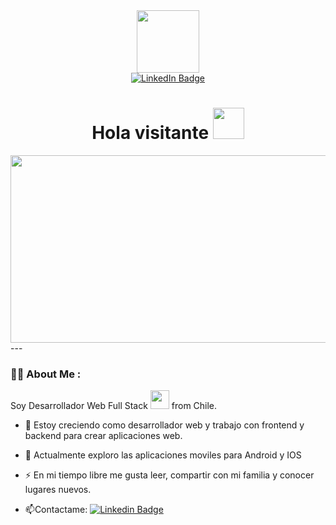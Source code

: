 <div id="header" align="center">
  <img src="https://media.giphy.com/media/zhYSVCirREeIZtONCI/giphy.gif" width="100"/>
<div id="badges">
  <a href="https://www.linkedin.com/in/luiscastillochacin/">
    <img src="https://img.shields.io/badge/LinkedIn-blue?style=for-the-badge&logo=linkedin&logoColor=white" alt="LinkedIn Badge"/>
  </a>
</div>
<img src="https://komarev.com/ghpvc/?username=luisrcc&style=flat-square&color=blue" alt=""/>
<h1>
 Hola visitante
    <img src="https://media.giphy.com/media/hvRJCLFzcasrR4ia7z/giphy.gif" width="50px"/>
</h1>
</div>
<div align="center">
  <img src="https://media.giphy.com/media/wLNuW1tCKRiPmDV5Y4/giphy.gif" width="600" height="300"/>
</div>
---

### :man_technologist: About Me :
Soy Desarrollador Web Full Stack <img src="https://media.giphy.com/media/zOvBKUUEERdNm/giphy.gif" width="30"> from Chile.
- :telescope: Estoy creciendo como desarrollador web y trabajo con frontend y backend para crear aplicaciones web.

- :seedling: Actualmente exploro las aplicaciones moviles para Android y IOS

- :zap: En mi tiempo libre me gusta leer, compartir con mi familia y conocer lugares nuevos.

- :mailbox:Contactame: [![Linkedin Badge](https://img.shields.io/badge/-LinkedIn-blue?style=flat&logo=Linkedin&logoColor=white)](https://www.linkedin.com/in/luiscastillochacin/)
